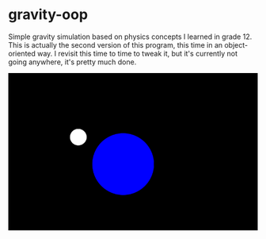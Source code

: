 # gravity-oop
Simple gravity simulation based on physics concepts I learned in grade 12. This is actually the second version of this program, this time in an object-oriented way.
I revisit this time to time to tweak it, but it's currently not going anywhere, it's pretty much done.

![](https://github.com/dooplu/gravity-oop/blob/main/gravity.gif)
